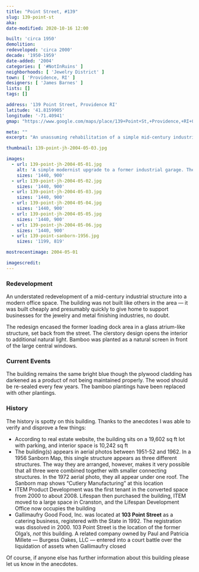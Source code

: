 ```yaml
---
title: "Point Street, #139"
slug: 139-point-st
aka: 
date-modified: 2020-10-16 12:00

built: 'circa 1950'
demolition: 
redeveloped: 'circa 2000'
decade: '1950-1959'
date-added: '2004'
categories: [ '#NotInRuins' ]
neighborhoods: [ 'Jewelry District' ]
town: [ 'Providence, RI' ]
designers: [ 'James Barnes' ]
lists: []
tags: []

address: '139 Point Street, Providence RI'
latitude: '41.8159905'
longitude: '-71.40941'
gmap: "https://www.google.com/maps/place/139+Point+St,+Providence,+RI+02903/@41.8159905,-71.40941,3a,75y,64.64h,90t/data=!4m5!3m4!1s0x89e4456a4d53e7d7:0xe87b058bb5e40855!8m2!3d41.816109!4d-71.409136"

meta: ""
excerpt: "An unassuming rehabilitation of a simple mid-century industrial space into a modern office"

thumbnail: 139-point-jh-2004-05-03.jpg

images:
  - url: 139-point-jh-2004-05-01.jpg
    alt: 'A simple modernist upgrade to a former industrial garage. The central feature is a clerstory meeting room with glass curtain wall. To the right of the facade is a bright blue painted cement block structure and to the left is a plywood clad cement block structure that serves as the main entrance off of a parking lot.'
    sizes: '1440, 900'
  - url: 139-point-jh-2004-05-02.jpg
    sizes: '1440, 900'
  - url: 139-point-jh-2004-05-03.jpg
    sizes: '1440, 900'
  - url: 139-point-jh-2004-05-04.jpg
    sizes: '1440, 900'
  - url: 139-point-jh-2004-05-05.jpg
    sizes: '1440, 900'
  - url: 139-point-jh-2004-05-06.jpg
    sizes: '1440, 900'
  - url: 139-point-sanborn-1956.jpg
    sizes: '1199, 819'

mostrecentimage: 2004-05-01

imagescredit: 
---
```


### Redevelopment

An understated redevelopment of a mid-century industrial structure into a modern office space. The building was not built like others in the area — it was built cheaply and presumably quickly to give home to support businesses for the jewelry and metal finishing industries, no doubt. 

The redesign encased the former loading dock area in a glass atrium-like structure, set back from the street. The clerstory design opens the interior to additional natural light. Bamboo was planted as a natural screen in front of the large central windows. 


### Current Events

The building remains the same bright blue though the plywood cladding has darkened as a product of not being maintained properly. The wood should be re-sealed every few years. The bamboo plantings have been replaced with other plantings. 


### History

The history is spotty on this building. Thanks to the anecdotes I was able to verify and disprove a few things:

+ According to real estate website, the building sits on a 19,602 sq ft lot with parking, and interior space is 10,242 sq ft
+ The building(s) appears in aerial photos between 1951-52 and 1962. In a 1956 Sanborn Map, this single structure appears as three different structures. The way they are arranged, however, makes it very possible that all three were combined together with smaller connecting structures. In the 1972 aerial photo, they all appear under one roof. The Sanborn map shows “Cutlery Manufacturing” at this location
+ ITEM Product Development was the first tenant in the converted space from 2000 to about 2008. Lifespan then purchased the building, ITEM moved to a large space in Cranston, and the Lifespan Development Office now occupies the building
+ Gallimaufry Good Food, Inc. was located at **103 Point Street** as a catering business, registered with the State in 1992. The registration was dissolved in 2000. 103 Point Street is the location of the former Olga’s, _not_ this building. A related company owned by Paul and Patricia Millete — Burgess Oakes, LLC — entered into a court battle over the liquidation of assets when Gallimaufry closed 

Of course, if anyone else has further information about this building please let us know in the anecdotes. 
